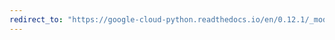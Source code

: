 ```yaml
---
redirect_to: "https://google-cloud-python.readthedocs.io/en/0.12.1/_modules/gcloud/pubsub/subscription.html"
---
```

